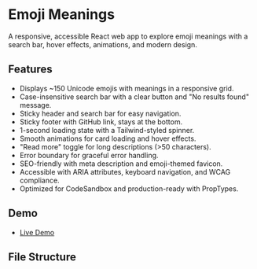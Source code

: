 # Emoji Meanings

A responsive, accessible React web app to explore emoji meanings with a search bar, hover effects, animations, and modern design.

## Features
- Displays ~150 Unicode emojis with meanings in a responsive grid.
- Case-insensitive search bar with a clear button and "No results found" message.
- Sticky header and search bar for easy navigation.
- Sticky footer with GitHub link, stays at the bottom.
- 1-second loading state with a Tailwind-styled spinner.
- Smooth animations for card loading and hover effects.
- "Read more" toggle for long descriptions (>50 characters).
- Error boundary for graceful error handling.
- SEO-friendly with meta description and emoji-themed favicon.
- Accessible with ARIA attributes, keyboard navigation, and WCAG compliance.
- Optimized for CodeSandbox and production-ready with PropTypes.

## Demo
- [Live Demo](https://codesandbox.io/p/sandbox/emojiii-w55cfx)

## File Structure
